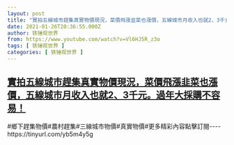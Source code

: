 ```yaml
---
layout: post
title: "實拍五線城市趕集真實物價現況，菜價飛漲韭菜也漲價，五線城市月收入也就2、3千元。過年大採購不容易！"
date: 2021-01-26T20:36:55.000Z
author: 铁锤观世界
from: https://www.youtube.com/watch?v=Vl6HJ5R_z3o
tags: [ 铁锤观世界 ]
categories: [ 铁锤观世界 ]
---
```

<!--1611693415000-->
[實拍五線城市趕集真實物價現況，菜價飛漲韭菜也漲價，五線城市月收入也就2、3千元。過年大採購不容易！](https://www.youtube.com/watch?v=Vl6HJ5R_z3o)
------

<div>
#鄉下趕集物價#農村趕集#三線城市物價#真實物價#更多精彩內容點擊訂閱----https://tinyurl.com/yb5m4y5g
</div>
